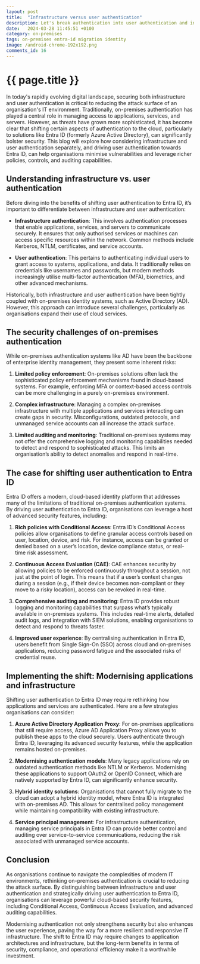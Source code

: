 ```yaml
---
layout: post
title:  "Infrastructure versus user authentication"
description: Let's break authentication into user authentication and infrastructure authentication and use this to significantly decrease your attack surface
date:   2024-03-28 11:45:51 +0100
category: on-premises
tags: on-premises entra-id migration identity
image: /android-chrome-192x192.png
comments_id: 16
---
```

<h1>{{ page.title }}</h1>


In today's rapidly evolving digital landscape, securing both infrastructure and user authentication is critical to reducing the attack surface of an organisation's IT environment. Traditionally, on-premises authentication has played a central role in managing access to applications, services, and servers. However, as threats have grown more sophisticated, it has become clear that shifting certain aspects of authentication to the cloud, particularly to solutions like Entra ID (formerly Azure Active Directory), can significantly bolster security. This blog will explore how considering infrastructure and user authentication separately, and driving user authentication towards Entra ID, can help organisations minimise vulnerabilities and leverage richer policies, controls, and auditing capabilities.

## Understanding infrastructure vs. user authentication

Before diving into the benefits of shifting user authentication to Entra ID, it’s important to differentiate between infrastructure and user authentication:

- **Infrastructure authentication**: This involves authentication processes that enable applications, services, and servers to communicate securely. It ensures that only authorised services or machines can access specific resources within the network. Common methods include Kerberos, NTLM, certificates, and service accounts.

- **User authentication**: This pertains to authenticating individual users to grant access to systems, applications, and data. It traditionally relies on credentials like usernames and passwords, but modern methods increasingly utilise multi-factor authentication (MFA), biometrics, and other advanced mechanisms.

Historically, both infrastructure and user authentication have been tightly coupled with on-premises identity systems, such as Active Directory (AD). However, this approach can introduce several challenges, particularly as organisations expand their use of cloud services.

## The security challenges of on-premises authentication

While on-premises authentication systems like AD have been the backbone of enterprise identity management, they present some inherent risks:

1. **Limited policy enforcement**: On-premises solutions often lack the sophisticated policy enforcement mechanisms found in cloud-based systems. For example, enforcing MFA or context-based access controls can be more challenging in a purely on-premises environment.

2. **Complex infrastructure**: Managing a complex on-premises infrastructure with multiple applications and services interacting can create gaps in security. Misconfigurations, outdated protocols, and unmanaged service accounts can all increase the attack surface.

3. **Limited auditing and monitoring**: Traditional on-premises systems may not offer the comprehensive logging and monitoring capabilities needed to detect and respond to sophisticated attacks. This limits an organisation’s ability to detect anomalies and respond in real-time.

## The case for shifting user authentication to Entra ID

Entra ID offers a modern, cloud-based identity platform that addresses many of the limitations of traditional on-premises authentication systems. By driving user authentication to Entra ID, organisations can leverage a host of advanced security features, including:

1. **Rich policies with Conditional Access**: Entra ID’s Conditional Access policies allow organisations to define granular access controls based on user, location, device, and risk. For instance, access can be granted or denied based on a user’s location, device compliance status, or real-time risk assessment.

2. **Continuous Access Evaluation (CAE)**: CAE enhances security by allowing policies to be enforced continuously throughout a session, not just at the point of login. This means that if a user’s context changes during a session (e.g., if their device becomes non-compliant or they move to a risky location), access can be revoked in real-time.

3. **Comprehensive auditing and monitoring**: Entra ID provides robust logging and monitoring capabilities that surpass what’s typically available in on-premises systems. This includes real-time alerts, detailed audit logs, and integration with SIEM solutions, enabling organisations to detect and respond to threats faster.

4. **Improved user experience**: By centralising authentication in Entra ID, users benefit from Single Sign-On (SSO) across cloud and on-premises applications, reducing password fatigue and the associated risks of credential reuse.

## Implementing the shift: Modernising applications and infrastructure

Shifting user authentication to Entra ID may require rethinking how applications and services are authenticated. Here are a few strategies organisations can consider:

1. **Azure Active Directory Application Proxy**: For on-premises applications that still require access, Azure AD Application Proxy allows you to publish these apps to the cloud securely. Users authenticate through Entra ID, leveraging its advanced security features, while the application remains hosted on-premises.

2. **Modernising authentication models**: Many legacy applications rely on outdated authentication methods like NTLM or Kerberos. Modernising these applications to support OAuth2 or OpenID Connect, which are natively supported by Entra ID, can significantly enhance security.

3. **Hybrid identity solutions**: Organisations that cannot fully migrate to the cloud can adopt a hybrid identity model, where Entra ID is integrated with on-premises AD. This allows for centralised policy management while maintaining compatibility with existing infrastructure.

4. **Service principal management**: For infrastructure authentication, managing service principals in Entra ID can provide better control and auditing over service-to-service communications, reducing the risk associated with unmanaged service accounts.

## Conclusion

As organisations continue to navigate the complexities of modern IT environments, rethinking on-premises authentication is crucial to reducing the attack surface. By distinguishing between infrastructure and user authentication and strategically driving user authentication to Entra ID, organisations can leverage powerful cloud-based security features, including Conditional Access, Continuous Access Evaluation, and advanced auditing capabilities.

Modernising authentication not only strengthens security but also enhances the user experience, paving the way for a more resilient and responsive IT infrastructure. The shift to Entra ID may require changes to application architectures and infrastructure, but the long-term benefits in terms of security, compliance, and operational efficiency make it a worthwhile investment.
